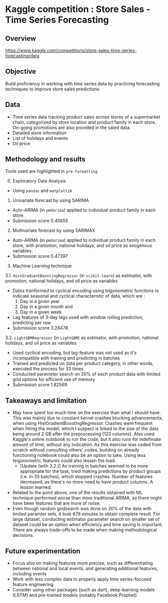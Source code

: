 # Kaggle competition : Store Sales - Time Series Forecasting



## Overview
https://www.kaggle.com/competitions/store-sales-time-series-forecasting/data


## Objective
Build proficiency in working with time series data by practicing forecasting techniques to improve store sales predictions


## Data
- Time series data tracking product sales across stores of a supermarket chain, categorized by store location and product family in each store. On-going promotions are also provided in the saled data.
- Detailed store information
- List of holidays and events
- Oil price


## Methodology and results
Tools used are highlighted in `pre-formatting`

0. Exploratory Data Analysis
  -  Using `pandas` and `matplotlib`
1. Univariate forecast by using SARIMA
  - Auto-ARIMA (in `pmdarima`) applied to individual product family in each store.
  -  Submission score 0.45655
2. Multivariate forecast by using SARIMAX
  - Auto-ARIMA (in `pmdarima`) applied to individual product family in each store, with promotion, national holidays, and oil price as exogenous variables.
  - Submission score 0.47397
3. Machine Learning technique

  3.1. `HistGradientBoostingRegressor` (in `scikit-learn`) as estimator, with promotion, national holidays, and oil price as variables
  - Dates tranformed to cyclical encoding using trigonometric functions to indicate seasonal and cyclical characteristic of data, which are :
    1) Day in a given year
    2) Day in a given month and
    3) Day in a given week
  - Lag features of 3-day lags used with window rolling prediction, predicting per row
  - Submission score 3.28478

  3.2. `LightGBMRegressor` (in `LightGBM`) as estimator, with promotion, national holidays, and oil price as variables
  - Used cyclical encoding, but lag-feature was not used as it's incompatible with training and predicting in batches
  - Trained and predicted on data per product category, in other words, executed the process for 33 times
  - Conducted parameter search on 20% of each product data with limited grid options for efficient use of memory
  - Submission score 1.82569


## Takeaways and limitation
- May have spent too much time on the exercise than what I should have. This was mainly due to constant kernel crashes blocking advancements, when using HistGradientBoostingRegressor. Crashes were frequent when fitting the model, which I suspect is linked to the size of the data being around 2 GB after the preprocessing (123 columns). Also used Kaggle's online notebook to run the code, but it also runs for indefiniate amount of time, without any indication. As this exercise was coded from scratch without consulting others' codes, building on already functioning notebook could also be an option to take. Using less teigonometric features could also lessen the load.
  - [Update (with 3.2.)] As training in batches seemed to be more appropriate for the task, tried making predictions by product groups (i.e. in 33 batches), which stopped crashes. Number of features decreased, as there's no more need to have product columns. A lesson learned.
- Related to the point above, one of the results obtained with ML technique performed worse than more traditional ARIMA, so there might have been features that are more of noise.
- Even though random gridsearch was done on 20% of the data with limited paramter sets, it took 678 minutes to obtain complete result. For large dataset, conducting estimator parameter search on smaller set of dataset could be an option when efficiency and time saving is important. There are always trade-offs to be made when making methodological decisions.


## Future experimentation
- Focus also on making features more precise, such as differentiating between national and local events, and generating additional features, including events
- Work with less complex data to properly apply time series-focused feature engineering
- Consider using other packages (such as dart), deep learning models (LSTM) and pre-trained models (notably Facebook Prophet)
